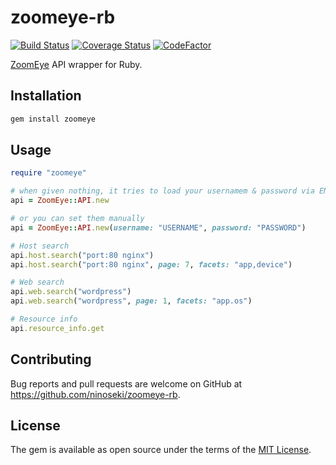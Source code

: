 # zoomeye-rb

[![Build Status](https://travis-ci.com/ninoseki/zoomeye-rb.svg?branch=master)](https://travis-ci.com/ninoseki/zoomeye-rb)
[![Coverage Status](https://coveralls.io/repos/github/ninoseki/zoomeye-rb/badge.svg?branch=master)](https://coveralls.io/github/ninoseki/zoomeye-rb?branch=master)
[![CodeFactor](https://www.codefactor.io/repository/github/ninoseki/zoomeye-rb/badge)](https://www.codefactor.io/repository/github/ninoseki/zoomeye-rb)

[ZoomEye](https://www.zoomeye.org/) API wrapper for Ruby.

## Installation

```bash
gem install zoomeye
```

## Usage

```ruby
require "zoomeye"

# when given nothing, it tries to load your usernamem & password via ENV["ZOOMEYE_USERNAME"] and ENV["ZOOMEYE_PASSWORD"]
api = ZoomEye::API.new

# or you can set them manually
api = ZoomEye::API.new(username: "USERNAME", password: "PASSWORD")

# Host search
api.host.search("port:80 nginx")
api.host.search("port:80 nginx", page: 7, facets: "app,device")

# Web search
api.web.search("wordpress")
api.web.search("wordpress", page: 1, facets: "app.os")

# Resource info
api.resource_info.get
```

## Contributing

Bug reports and pull requests are welcome on GitHub at https://github.com/ninoseki/zoomeye-rb.

## License

The gem is available as open source under the terms of the [MIT License](https://opensource.org/licenses/MIT).
